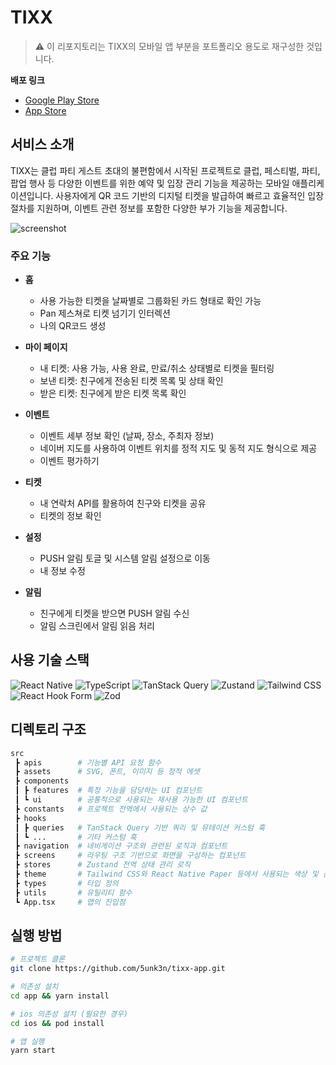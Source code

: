 # TIXX

> ⚠️ 이 리포지토리는 TIXX의 모바일 앱 부분을 포트폴리오 용도로 재구성한 것입니다.

**배포 링크**

- [Google Play Store](https://play.google.com/store/apps/details?id=com.tixx.mobile&pli=1)
- [App Store](https://apps.apple.com/kr/app/tixx/id6737306169)

## 서비스 소개

TIXX는 클럽 파티 게스트 초대의 불편함에서 시작된 프로젝트로 클럽, 페스티벌, 파티, 팝업 행사 등 다양한 이벤트를 위한 예약 및 입장 관리 기능을 제공하는 모바일 애플리케이션입니다. 사용자에게 QR 코드 기반의 디지털 티켓을 발급하여 빠르고 효율적인 입장 절차를 지원하며, 이벤트 관련 정보를 포함한 다양한 부가 기능을 제공합니다.

![screenshot](https://github.com/user-attachments/assets/9963a563-f5a7-493e-afe0-74baf89a8f32)

### 주요 기능

- **홈**

  - 사용 가능한 티켓을 날짜별로 그룹화된 카드 형태로 확인 가능
  - Pan 제스쳐로 티켓 넘기기 인터렉션
  - 나의 QR코드 생성

- **마이 페이지**

  - 내 티켓: 사용 가능, 사용 완료, 만료/취소 상태별로 티켓을 필터링
  - 보낸 티켓: 친구에게 전송된 티켓 목록 및 상태 확인
  - 받은 티켓: 친구에게 받은 티켓 목록 확인

- **이벤트**

  - 이벤트 세부 정보 확인 (날짜, 장소, 주최자 정보)
  - 네이버 지도를 사용하여 이벤트 위치를 정적 지도 및 동적 지도 형식으로 제공
  - 이벤트 평가하기

- **티켓**

  - 내 연락처 API를 활용하여 친구와 티켓을 공유
  - 티켓의 정보 확인

- **설정**

  - PUSH 알림 토글 및 시스템 알림 설정으로 이동
  - 내 정보 수정

- **알림**
  - 친구에게 티켓을 받으면 PUSH 알림 수신
  - 알림 스크린에서 알림 읽음 처리

## 사용 기술 스택

![React Native](https://img.shields.io/badge/React%20Native-20232A?style=for-the-badge&logo=react&logoColor=61DAFB)
![TypeScript](https://img.shields.io/badge/TypeScript-3178C6?style=for-the-badge&logo=typescript&logoColor=white)
![TanStack Query](https://img.shields.io/badge/TanStack%20Query-FF4154?style=for-the-badge&logo=react-query&logoColor=white)
![Zustand](https://img.shields.io/badge/Zustand-2366D1?style=for-the-badge&logoColor=white)
![Tailwind CSS](https://img.shields.io/badge/Tailwind%20CSS-38B2AC?style=for-the-badge&logo=tailwind-css&logoColor=white)
![React Hook Form](https://img.shields.io/badge/React%20Hook%20Form-EC5990?style=for-the-badge&logo=react-hook-form&logoColor=white)
![Zod](https://img.shields.io/badge/Zod-1B1F24?style=for-the-badge&logoColor=white)

## 디렉토리 구조

```bash
src
 ┣ apis        # 기능별 API 요청 함수
 ┣ assets      # SVG, 폰트, 이미지 등 정적 에셋
 ┣ components
 ┃ ┣ features  # 특정 기능을 담당하는 UI 컴포넌트
 ┃ ┗ ui        # 공통적으로 사용되는 재사용 가능한 UI 컴포넌트
 ┣ constants   # 프로젝트 전역에서 사용되는 상수 값
 ┣ hooks
 ┃ ┣ queries   # TanStack Query 기반 쿼리 및 뮤테이션 커스텀 훅
 ┃ ┗ ...       # 기타 커스텀 훅
 ┣ navigation  # 네비게이션 구조와 관련된 로직과 컴포넌트
 ┣ screens     # 라우팅 구조 기반으로 화면을 구성하는 컴포넌트
 ┣ stores      # Zustand 전역 상태 관리 로직
 ┣ theme       # Tailwind CSS와 React Native Paper 등에서 사용되는 색상 및 폰트 테마 정의
 ┣ types       # 타입 정의
 ┣ utils       # 유틸리티 함수
 ┗ App.tsx     # 앱의 진입점
```

## 실행 방법

```bash
# 프로젝트 클론
git clone https://github.com/5unk3n/tixx-app.git

# 의존성 설치
cd app && yarn install

# ios 의존성 설치 (필요한 경우)
cd ios && pod install

# 앱 실행
yarn start
```

